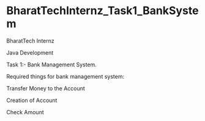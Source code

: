 # BharatTechInternz_Task1_BankSystem

BharatTech Internz

Java Development

Task 1:- Bank Management System.

 Required things for bank management system:

 Transfer Money to the Account
 
 Creation of Account
 
 Check Amount
 
